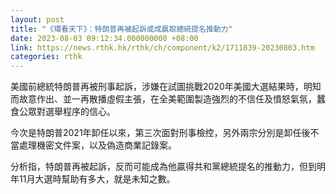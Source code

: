 ```yaml
---
layout: post
title: "《環看天下》：特朗普再被起訴或成贏取總統提名推動力"
date: 2023-08-03 09:12:34.000000000 +08:00
link: https://news.rthk.hk/rthk/ch/component/k2/1711839-20230803.htm
categories: rthk
---
```


美國前總統特朗普再被刑事起訴，涉嫌在試圖挑戰2020年美國大選結果時，明知而故意作出、並一再散播虛假主張，在全美範圍製造強烈的不信任及憤怒氣氛，蠶食公眾對選舉程序的信心。

今次是特朗普2021年卸任以來，第三次面對刑事檢控，另外兩宗分別是卸任後不當處理機密文件案，以及偽造商業記錄案。

分析指，特朗普再被起訴，反而可能成為他贏得共和黨總統提名的推動力，但到明年11月大選時幫助有多大，就是未知之數。
